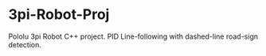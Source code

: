 # 3pi-Robot-Proj
Pololu 3pi Robot C++ project. PID Line-following with dashed-line road-sign detection.

<!---  ![](3pi.jpg?raw=true) --->
